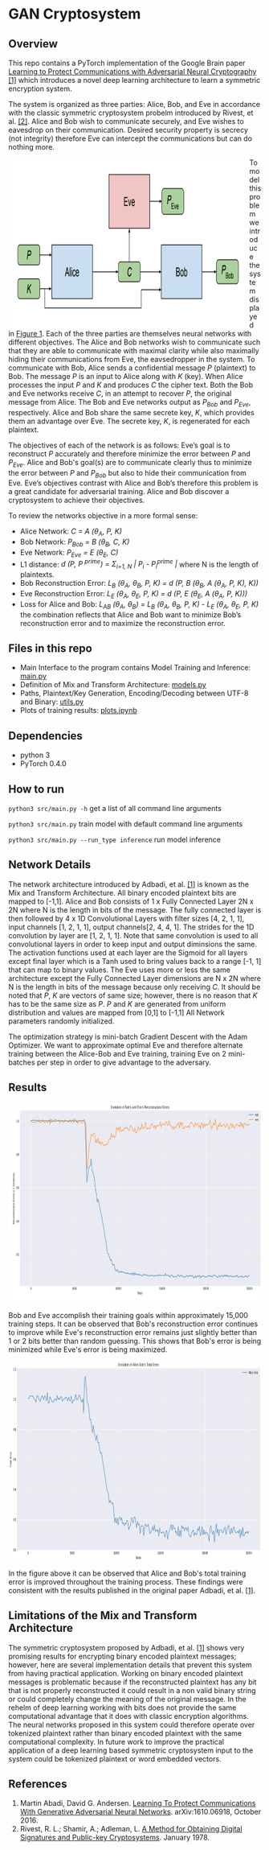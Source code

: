 # GAN Cryptosystem

## Overview
This repo contains a PyTorch implementation of the Google Brain paper [Learning to Protect Communications with Adversarial Neural Cryptography [1]](https://arxiv.org/pdf/1610.06918.pdf) which introduces a novel deep learning architecture to learn a symmetric encryption system.

The system is organized as three parties: Alice, Bob, and Eve in accordance with the classic symmetric cryptosystem probelm introduced by Rivest, et al. [[2]](https://people.csail.mit.edu/rivest/Rsapaper.pdf). Alice and Bob wish to communicate securely, and Eve wishes to eavesdrop on their communication. Desired security property is secrecy (not integrity) therefore Eve can intercept the communications but can do nothing more.

<img src="assets/OverviewOfCryptosystem.png" height="340px" width="480px" align="left">

To model this problem we introduce the system displayed in [Figure 1](assets/OverviewOfCryptosystem.png). Each of the three parties are themselves neural networks with different objectives. The Alice and Bob networks wish to communicate such that they are able to communicate with maximal clarity while also maximally hiding their communications from Eve, the eavsedropper in the system. To communicate with Bob, Alice sends a confidential message _P_ (plaintext) to Bob. The message _P_ is an input to Alice along with _K_ (key). When Alice processes the input _P_ and _K_ and produces _C_ the cipher text. Both the Bob and Eve networks receive _C_, in an attempt to recover _P_, the original message from Alice. The Bob and Eve networks output as _P<sub>Bob</sub>_ and _P<sub>Eve</sub>_, respectively. Alice and Bob share the same secrete key, _K_, which provides them an advantage over Eve. The secrete key, _K_, is regenerated for each plaintext.

The objectives of each of the network is as follows: Eve’s goal is to reconstruct _P_ accurately and therefore minimize the error between _P_ and _P<sub>Eve</sub>_.  Alice and Bob's goal(s) are to communicate clearly thus to minimize the error between _P_ and _P<sub>Bob</sub>_ but also to hide their communication from Eve. Eve’s objectives contrast with Alice and Bob’s therefore this problem is a great candidate for adversarial training. Alice and Bob discover a cryptosystem to achieve their objectives.

To review the networks objective in a more formal sense:
* Alice Network: _C = A (&theta;<sub>A</sub>, P, K)_
* Bob Network: _P<sub>Bob</sub> = B (&theta;<sub>B</sub>, C, K)_
* Eve Network: _P<sub>Eve</sub> = E (&theta;<sub>E</sub>, C)_
* L1 distance: _d (P, P <sup>prime</sup>) = &Sigma;<sub>i=1, N</sub> | P<sub>i</sub> - P<sub>i</sub><sup>prime</sup> |_ where N is the length of plaintexts.
* Bob Reconstruction Error: _L<sub>B</sub> (&theta;<sub>A</sub>, &theta;<sub>B</sub>, P, K) = d (P, B (&theta;<sub>B</sub>, A (&theta;<sub>A</sub>, P, K), K))_
* Eve Reconstruction Error: _L<sub>E</sub> (&theta;<sub>A</sub>, &theta;<sub>E</sub>, P, K) = d (P, E (&theta;<sub>E</sub>, A (&theta;<sub>A</sub>, P, K)))_
* Loss for Alice and Bob: _L<sub>AB</sub> (&theta;<sub>A</sub>, &theta;<sub>B</sub>) = L<sub>B</sub> (&theta;<sub>A</sub>, &theta;<sub>B</sub>, P, K) -  L<sub>E</sub> (&theta;<sub>A</sub>, &theta;<sub>E</sub>, P, K)_ the combination reflects that Alice and Bob want to minimize Bob’s reconstruction error and to maximize the reconstruction error.

## Files in this repo
* Main Interface to the program contains Model Training and Inference: [main.py](src/main.py)
* Definition of Mix and Transform Architecture: [models.py](src/models.py)
* Paths, Plaintext/Key Generation, Encoding/Decoding between UTF-8 and Binary: [utils.py](src/utils.py)
* Plots of training results: [plots.ipynb](src/plots.ipynb)

## Dependencies
* python 3
* PyTorch 0.4.0

## How to run
`python3 src/main.py -h` get a list of all command line arguments

`python3 src/main.py` train model with default command line arguments

`python3 src/main.py --run_type inference` run model inference

## Network Details
The network architecture introduced by Adbadi, et al. [[1]](https://arxiv.org/pdf/1610.06918.pdf) is known as the Mix and Transform Architecture. All binary encoded plaintext bits are mapped to [-1,1]. Alice and Bob consists of 1 x Fully Connected Layer 2N x 2N where N is the length in bits of the message. The fully connected layer is then followed by 4 x 1D Convolutional Layers with filter sizes [4, 2, 1, 1], input channels [1, 2, 1, 1], output channels[2, 4, 4, 1]. The strides for the 1D convolution by layer are [1, 2, 1, 1]. Note that same convolution is used to all convolutional layers in order to keep input and output diminsions the same. The activation functions used at each layer are the Sigmoid for all layers except final layer which is a Tanh used to bring values back to a range [-1, 1] that can map to binary values. The Eve uses more or less the same architecture except the Fully Connected Layer dimensions are N x 2N where N is the length in bits of the message because only receiving _C_. It should be noted that _P_, _K_ are vectors of same size; however, there is no reason that _K_ has to be the same size as _P_. _P_ and _K_ are generated from uniform distribution and values are mapped from [0,1] to [-1,1] All Network parameters randomly initialized.

The optimization strategy is mini-batch Gradient Descent with the Adam Optimizer. We want to approximate optimal Eve and therefore alternate training between the Alice-Bob and Eve training, training Eve on 2 mini-batches per step in order to give advantage to the adversary.

## Results
<img src="assets/EvolutionOfBobAndEveReconstructionErrors.png" height="400px" width="580px" align="center">

Bob and Eve accomplish their training goals within approximately 15,000 training steps. It can be observed that Bob's reconstruction error continues to improve while Eve's reconstruction error remains just slightly better than 1 or 2 bits better than random guessing. This shows that Bob's error is being minimized while Eve's error is being maximized.

<img src="assets/AliceBobTotalError.png" height="400px" width="580px" align="center">

In the figure above it can be observed that Alice and Bob's total training error is improved throughout the training process. These findings were consistent with the results published in the original paper Adbadi, et al. [[1]](https://arxiv.org/pdf/1610.06918.pdf).

## Limitations of the Mix and Transform Architecture
The symmetric cryptosystem proposed by Adbadi, et al. [[1]](https://arxiv.org/pdf/1610.06918.pdf) shows very promising results for encrypting binary encoded plaintext messages; however, here are several implementation details that prevent this system from having practical application. Working on binary encoded plaintext messages is problematic because if the reconstructed plaintext has any bit that is not properly reconstructed it could result in a non valid binary string or could completely change the meaning of the original message. In the rehelm of deep learning working with bits does not provide the same computational advantage that it does with classic encryption algorithms. The neural networks proposed in this system could therefore operate over tokenized plaintext rather than binary encoded plaintext with the same computational complexity. In future work to improve the practical application of a deep learning based symmetric cryptosystem input to the system could be tokenized plaintext or word embedded vectors.

## References
1) Martin Abadi, David G. Andersen. [Learning To Protect Communications With Generative Adversarial Neural Networks](https://arxiv.org/pdf/1610.06918.pdf). arXiv:1610.06918, October 2016.
2) Rivest, R. L.; Shamir, A.; Adleman, L. [A Method for Obtaining Digital Signatures and Public-key Cryptosystems](https://people.csail.mit.edu/rivest/Rsapaper.pdf). January 1978.
